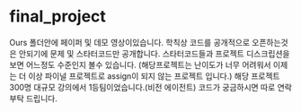 # final_project
Ours 폴더안에 페이퍼 및 데모 영상이있습니다.
학칙상 코드를 공개적으로 오픈하는것은 안되기에 문제 및 스타터코드만 공개합니다. 스타터코드들과 프로젝트 디스크립션을 보면 어느정도 수준인지 볼수 있습니다.
(해당프로젝트는 난이도가 너무 어려워서 이제는 더 이상 파이널 프로젝트로 assign이 되지 않는 프로젝트 입니다.)
해당 프로젝트 300명 대규모 강의에서 1등팀이었습니다.(비전 에이전트)
코드가 궁금하시면 따로 연락 부탁 드립니다.

